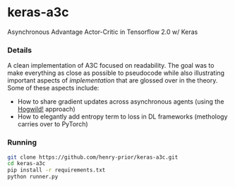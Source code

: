# keras-a3c
Asynchronous Advantage Actor-Critic in Tensorflow 2.0 w/ Keras

### Details

A clean implementation of A3C focused on readability. The goal was to make everything as close as possible to pseudocode while also illustrating important aspects of _implementation_ that are glossed over in the theory. 
Some of these aspects include: 
- How to share gradient updates across asynchronous agents (using the [Hogwild!](https://arxiv.org/abs/1106.5730) approach)
- How to elegantly add entropy term to loss in DL frameworks (methology carries over to PyTorch)

### Running

``` bash
git clone https://github.com/henry-prior/keras-a3c.git
cd keras-a3c
pip install -r requirements.txt
python runner.py
```
